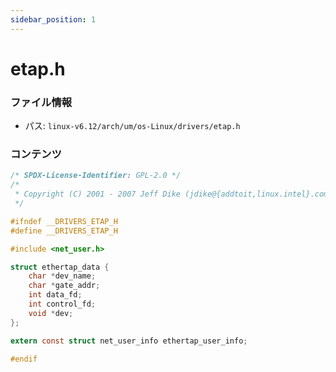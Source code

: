 ```yaml
---
sidebar_position: 1
---
```

# etap.h

### ファイル情報

- パス: `linux-v6.12/arch/um/os-Linux/drivers/etap.h`

### コンテンツ

```h
/* SPDX-License-Identifier: GPL-2.0 */
/* 
 * Copyright (C) 2001 - 2007 Jeff Dike (jdike@{addtoit,linux.intel}.com)
 */

#ifndef __DRIVERS_ETAP_H
#define __DRIVERS_ETAP_H

#include <net_user.h>

struct ethertap_data {
	char *dev_name;
	char *gate_addr;
	int data_fd;
	int control_fd;
	void *dev;
};

extern const struct net_user_info ethertap_user_info;

#endif

```
